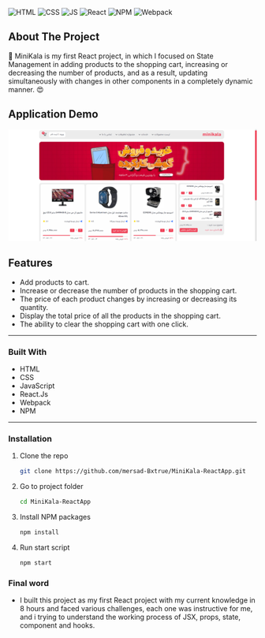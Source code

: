 
<div id="top"></div>

![HTML](https://img.shields.io/badge/HTML5-E34F26?style=for-the-badge&logo=html5&logoColor=white)
![CSS](https://img.shields.io/badge/CSS3-1572B6?style=for-the-badge&logo=css3&logoColor=white)
![JS](https://img.shields.io/badge/JavaScript-F7DF1E?style=for-the-badge&logo=javascript&logoColor=black)
![React](https://img.shields.io/badge/react-%2320232a.svg?style=for-the-badge&logo=react&logoColor=%2361DAFB)
![NPM](https://img.shields.io/badge/NPM-%23000000.svg?style=for-the-badge&logo=npm&logoColor=white)
![Webpack](https://img.shields.io/badge/Webpack-F9DC3e?style=for-the-badge&logo=babel&logoColor=black)

<!-- ABOUT THE PROJECT -->

## About The Project

🔆 MiniKala is my first React project, in which I focused on State Management in adding products to the shopping cart, increasing or decreasing the number of products, and as a result, updating simultaneously with changes in other components in a completely dynamic manner. 😍

## Application Demo
<img src='./public/image/demo.png' alt='MiniKala preview' >

## Features

- Add products to cart.
- Increase or decrease the number of products in the shopping cart.
- The price of each product changes by increasing or decreasing its quantity.
- Display the total price of all the products in the shopping cart.
- The ability to clear the shopping cart with one click.

---

### Built With

- HTML
- CSS
- JavaScript
- React.Js 
- Webpack
- NPM

---

<!-- GETTING STARTED -->

### Installation

1. Clone the repo
   ```sh
   git clone https://github.com/mersad-Bxtrue/MiniKala-ReactApp.git
   ```
2. Go to project folder
    ```sh
    cd MiniKala-ReactApp
    ```
3. Install NPM packages
   ```sh
   npm install
   ```
4. Run start script
    ```sh
    npm start
    ```

<!-- ACKNOWLEDGMENTS -->

### Final word

- I built this project as my first React project with my current knowledge in 8 hours and faced various challenges, each one was instructive for me, and i trying to understand the working process of JSX, props, state, component and hooks.

